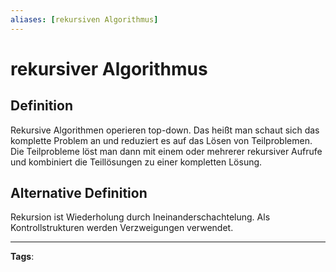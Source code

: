 ```yaml
---
aliases: [rekursiven Algorithmus]
---
```


# rekursiver Algorithmus

## Definition

Rekursive Algorithmen operieren top-down. Das heißt man schaut sich das komplette Problem an und reduziert es auf das Lösen von Teilproblemen. Die Teilprobleme löst man dann mit einem oder mehrerer rekursiver Aufrufe und kombiniert die Teillösungen zu einer kompletten Lösung.

## Alternative Definition

Rekursion ist Wiederholung durch Ineinanderschachtelung. Als Kontrollstrukturen werden Verzweigungen verwendet.

---

**Tags**:
